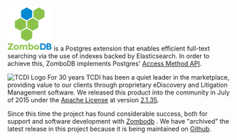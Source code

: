 <img src="https://github.com/zombodb/zombodb/blob/master/logo.png" alt="ZomboDB Logo" width=100> is a Postgres extension that enables efficient full-text searching via the use of indexes backed by Elasticsearch.  In order to achieve this, ZomboDB implements Postgres' [Access Method API](http://www.postgresql.org/docs/9.5/static/indexam.html).

<img src="https://www.tcdi.com/wp-content/uploads/2017/11/TCDI-logo-2.png" alt="TCDI Logo" width="100"> For 30 years TCDI has been a quiet leader in the marketplace, providing value to our clients through proprietary eDiscovery and Litigation Management software. We released this product into the community in July of 2015 under the [Apache License](LICENSE.md) at version [2.1.35](/../../tree/2.1.35).


Since this time the project has found considerable success, both for support and software development with [Zombodb](https://www.zombodb.com) .  We have "archived" the latest release in this project because it is being maintained on [Github](https://github.com/zombodb/zombodb).

